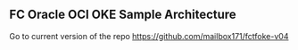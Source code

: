 ## FC Oracle OCI OKE Sample Architecture

Go to current version of the repo https://github.com/mailbox171/fctfoke-v04 
